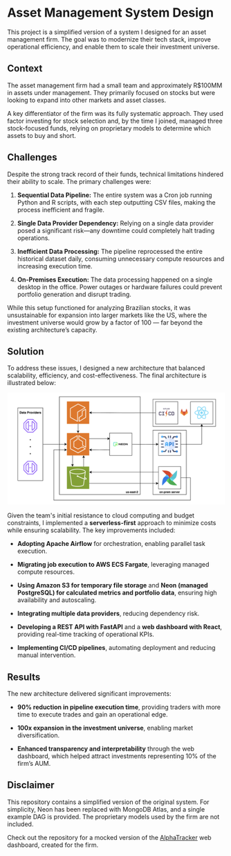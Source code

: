 # Asset Management System Design

This project is a simplified version of a system I designed for an asset management firm. The goal was to modernize their tech stack, improve operational efficiency, and enable them to scale their investment universe.

## Context

The asset management firm had a small team and approximately R$100MM in assets under management. They primarily focused on stocks but were looking to expand into other markets and asset classes.

A key differentiator of the firm was its fully systematic approach. They used factor investing for stock selection and, by the time I joined, managed three stock-focused funds, relying on proprietary models to determine which assets to buy and short.

## Challenges

Despite the strong track record of their funds, technical limitations hindered their ability to scale. The primary challenges were:

1. **Sequential Data Pipeline:** The entire system was a Cron job running Python and R scripts, with each step outputting CSV files, making the process inefficient and fragile.

2. **Single Data Provider Dependency:** Relying on a single data provider posed a significant risk—any downtime could completely halt trading operations.

3. **Inefficient Data Processing:** The pipeline reprocessed the entire historical dataset daily, consuming unnecessary compute resources and increasing execution time.

4. **On-Premises Execution:** The data processing happened on a single desktop in the office. Power outages or hardware failures could prevent portfolio generation and disrupt trading.

While this setup functioned for analyzing Brazilian stocks, it was unsustainable for expansion into larger markets like the US, where the investment universe would grow by a factor of 100 — far beyond the existing architecture’s capacity.

## Solution

To address these issues, I designed a new architecture that balanced scalability, efficiency, and cost-effectiveness. The final architecture is illustrated below:

![Architecture Diagram](architecture.png)

Given the team's initial resistance to cloud computing and budget constraints, I implemented a **serverless-first** approach to minimize costs while ensuring scalability. The key improvements included:

- **Adopting Apache Airflow** for orchestration, enabling parallel task execution.

- **Migrating job execution to AWS ECS Fargate**, leveraging managed compute resources.

- **Using Amazon S3 for temporary file storage** and **Neon (managed PostgreSQL) for calculated metrics and portfolio data**, ensuring high availability and autoscaling.

- **Integrating multiple data providers**, reducing dependency risk.

- **Developing a REST API with FastAPI** and a **web dashboard with React**, providing real-time tracking of operational KPIs.

- **Implementing CI/CD pipelines**, automating deployment and reducing manual intervention.

## Results

The new architecture delivered significant improvements:

- **90% reduction in pipeline execution time**, providing traders with more time to execute trades and gain an operational edge.

- **100x expansion in the investment universe**, enabling market diversification.

- **Enhanced transparency and interpretability** through the web dashboard, which helped attract investments representing 10% of the firm’s AUM.

## Disclaimer

This repository contains a simplified version of the original system. For simplicity, Neon has been replaced with MongoDB Atlas, and a single example DAG is provided. The proprietary models used by the firm are not included.

Check out the repository for a mocked version of the [AlphaTracker](https://github.com/pedrotramos/AlphaTracker) web dashboard, created for the firm.